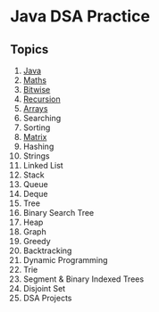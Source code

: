 # Java DSA Practice

## Topics

1. [Java](./src/myPackage/j1Basics/)
1. [Maths](./src/myPackage/j2Maths/)
1. [Bitwise](./src/myPackage/j3Bitwise/)
1. [Recursion](./src/myPackage/j4Recursion/)
1. [Arrays](./src/myPackage/j5Arrays/)
1. Searching
1. Sorting
1. [Matrix](./src/myPackage/j8Matrix/)
1. Hashing
1. Strings
1. Linked List
1. Stack
1. Queue
1. Deque
1. Tree
1. Binary Search Tree
1. Heap
1. Graph
1. Greedy
1. Backtracking
1. Dynamic Programming
1. Trie
1. Segment & Binary Indexed Trees
1. Disjoint Set
1. DSA Projects
